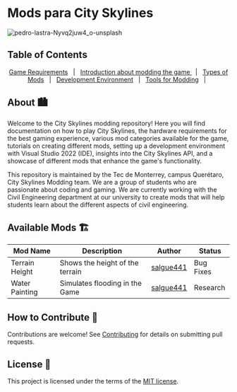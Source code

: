 # Mods para City Skylines

![pedro-lastra-Nyvq2juw4_o-unsplash](https://github.com/City-Skylines-Modding/City-Skylines-Mod/assets/75867326/c43dc6a6-59bd-4944-a886-f758e3f7b342)

## Table of Contents

<p align="center">
  <a href="./OVERVIEW.md">Game Requirements</a> &#xa0; | &#xa0;
  <a href="./MODBASICS.md">Introduction about modding the game </a> &#xa0; | &#xa0;
  <a href="./MODS.md">Types of Mods</a> &#xa0; | &#xa0;
  <a href="./ENVIRONMENT.md">Development Environment</a> &#xa0; | &#xa0;
  <a href="./MODTOOLS.md">Tools for Modding</a> &#xa0; | &#xa0;
</p>

## About 🏙️

Welcome to the City Skylines modding repository! Here you will find documentation on how to play City Skylines, the hardware requirements for the best gaming experience, various mod categories available for the game, tutorials on creating different mods, setting up a development environment with Visual Studio 2022 (IDE), insights into the City Skylines API, and a showcase of different mods that enhance the game's functionality.

This repository is maintained by the Tec de Monterrey, campus Querétaro, City Skylines Modding team. We are a group of students who are passionate about coding and gaming. We are currently working with the Civil Engineering department at our university to create mods that will help students learn about the different aspects of civil engineering.

## Available Mods 🏗️

| Mod Name       | Description                     | Author                                    | Status    |
| -------------- | ------------------------------- | ----------------------------------------- | --------- |
| Terrain Height | Shows the height of the terrain | [salgue441](https://github.com/salgue441) | Bug Fixes |
| Water Painting | Simulates flooding in the Game  | [salgue441](https://github.com/salgue441) | Research  |

## How to Contribute 🤝

Contributions are welcome! See [Contributing](.github/CONTRIBUTING.md) for details on submitting pull requests.

## License 📝

This project is licensed under the terms of the [MIT license](LICENSE).
